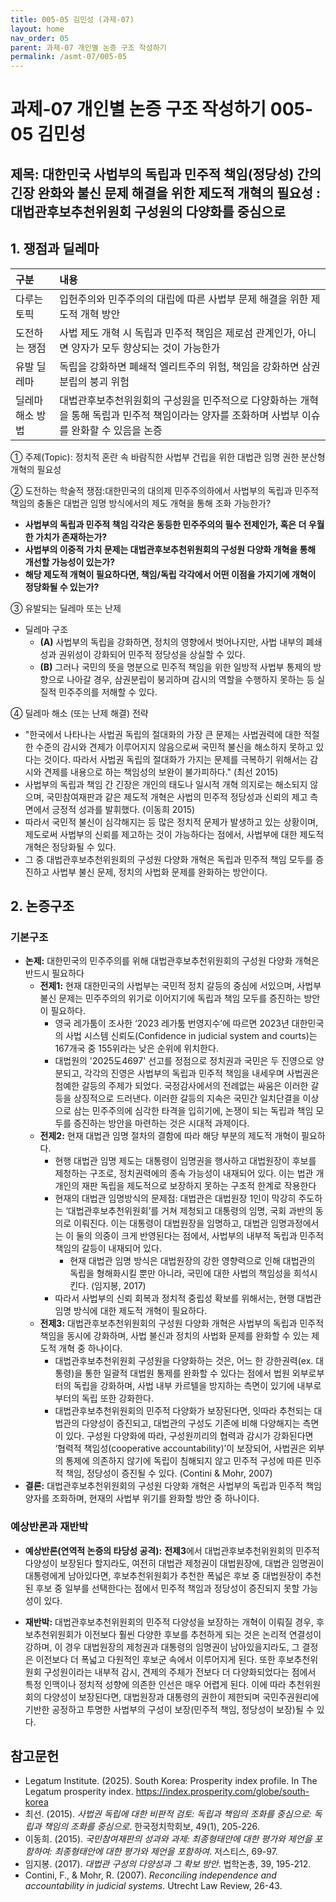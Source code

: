 ```yaml
---
title: 005-05 김민성 (과제-07)
layout: home
nav_order: 05
parent: 과제-07 개인별 논증 구조 작성하기
permalink: /asmt-07/005-05
---
```


# 과제-07 개인별 논증 구조 작성하기 005-05 김민성

## 제목: 대한민국 사법부의 독립과 민주적 책임(정당성) 간의 긴장 완화와 불신 문제 해결을 위한 제도적 개혁의 필요성 : 대법관후보추천위원회 구성원의 다양화를 중심으로 

## 1. 쟁점과 딜레마

| 구분 | 내용 |
|:---|:---|
| 다루는 토픽 | 입헌주의와 민주주의의 대립에 따른 사법부 문제 해결을 위한 제도적 개혁 방안 |
| 도전하는 쟁점 | 사법 제도 개혁 시 독립과 민주적 책임은 제로섬 관계인가, 아니면 양자가 모두 향상되는 것이 가능한가 |
| 유발 딜레마 | 독립을 강화하면 폐쇄적 엘리트주의 위험, 책임을 강화하면  삼권분립의 붕괴 위험 |
| 딜레마 해소 방법 | 대법관후보추천위원회의 구성원을 민주적으로 다양화하는 개혁을 통해 독립과 민주적 책임이라는 양자를 조화하며 사법부 이슈를 완화할 수 있음을 논증 |

① 주제(Topic): 정치적 혼란 속 바람직한 사법부 건립을 위한 대법관 임명 권한 분산형 개혁의 필요성

② 도전하는 학술적 쟁점:대한민국의 대의제 민주주의하에서 사법부의 독립과 민주적 책임의 충돌은 대법관 임명 방식에서의 제도 개혁을 통해 조화 가능한가?

- **사법부의 독립과 민주적 책임 각각은 동등한 민주주의의 필수 전제인가, 혹은 더 우월한 가치가 존재하는가?**  
- **사법부의 이중적 가치 문제는 대법관후보추천위원회의 구성원 다양화 개혁을 통해 개선할 가능성이 있는가?**  
- **해당 제도적 개혁이 필요하다면, 책임/독립 각각에서 어떤 이점을 가지기에 개혁이 정당화될 수 있는가?**

③ 유발되는 딜레마 또는 난제

- 딜레마 구조
  - **(A)** 사법부의 독립을 강화하면, 정치의 영향에서 벗어나지만, 사법 내부의 폐쇄성과 권위성이 강화되어 민주적 정당성을 상실할 수 있다.
  - **(B)** 그러나 국민의 뜻을 명분으로 민주적 책임을 위한 일방적 사법부 통제의 방향으로 나아갈 경우, 삼권분립이 붕괴하며 감시의 역할을 수행하지 못하는 등 실질적 민주주의를 저해할 수 있다.

④ 딜레마 해소 (또는 난제 해결) 전략

- "한국에서 나타나는 사법권 독립의 절대화의 가장 큰 문제는 사법권력에 대한 적절한 수준의 감시와 견제가 이루어지지 않음으로써 국민적 불신을 해소하지 못하고 있다는 것이다. 따라서 사법권 독립의 절대화가 가지는 문제를 극복하기 위해서는 감시와 견제를 내용으로 하는 책임성의 보완이 불가피하다." (최선 2015)
- 사법부의 독립과 책임 간 긴장은 개인의 태도나 일시적 개혁 의지로는 해소되지 않으며, 국민참여재판과 같은 제도적 개혁은 사법의 민주적 정당성과 신뢰의 제고 측면에서 긍정적 성과를 발휘했다. (이동희 2015)
- 따라서 국민적 불신이 심각해지는 등 많은 정치적 문제가 발생하고 있는 상황이며, 제도로써 사법부의 신뢰를 제고하는 것이 가능하다는 점에서, 사법부에 대한 제도적 개혁은 정당화될 수 있다.
- 그 중 대법관후보추천위원회의 구성원 다양화 개혁은 독립과 민주적 책임 모두를 증진하고 사법부 불신 문제, 정치의 사법화 문제를 완화하는 방안이다.

## 2. 논증구조

### 기본구조

- **논제:** 대한민국의 민주주의를 위해 대법관후보추천위원회의 구성원 다양화 개혁은 반드시 필요하다
  - **전제1:** 현재 대한민국의 사법부는 국민적 정치 갈등의 중심에 서있으며, 사법부 불신 문제는 민주주의의 위기로 이어지기에 독립과 책임 모두를 증진하는 방안이 필요하다.
    - 영국 레가툼이 조사한 ‘2023 레가툼 번영지수’에 따르면 2023년 대한민국의 사법 시스템 신뢰도(Confidence in judicial system and courts)는 167개국 중 155위라는 낮은 순위에 위치한다. 
    - 대법원의 '2025도4697' 선고를 정점으로 정치권과 국민은 두 진영으로 양분되고, 각각의 진영은 사법부의 독립과 민주적 책임을 내세우며 사법권은 첨예한 갈등의 주제가 되었다. 국정감사에서의 전례없는 싸움은 이러한 갈등을 상징적으로 드러낸다. 이러한 갈등의 지속은 국민간 일치단결을 이상으로 삼는 민주주의에 심각한 타격을 입히기에, 논쟁이 되는 독립과 책임 모두를 증진하는 방안을 마련하는 것은 시대적 과제이다.
  - **전제2:** 현재 대법관 임명 절차의 결함에 따라 해당 부분의 제도적 개혁이 필요하다.
    - 현행 대법관 임명 제도는 대통령이 임명권을 행사하고 대법원장이 후보를 제청하는 구조로, 정치권력에의 종속 가능성이 내재되어 있다. 이는 법관 개개인의 재판 독립을 제도적으로 보장하지 못하는 구조적 한계로 작용한다    
    - 현재의 대법관 임명방식의 문제점: 대법관은 대법원장 1인이 막강히 주도하는 ‘대법관후보추천위원회’를 거쳐 제청되고 대통령의 임명, 국회 과반의 동의로 이뤄진다. 이는 대통령이 대법원장을 임명하고, 대법관 임명과정에서는 이 둘의 의중이 크게 반영된다는 점에서, 사법부의 내부적 독립과 민주적 책임의 갈등이 내재되어 있다.
      	- 현재 대법관 임명 방식은 대법원장의 강한 영향력으로 인해 대법관의 독립을 형해화시킬 뿐만 아니라, 국민에 대한 사법의 책임성을 희석시킨다. (임지봉, 2017)
    - 따라서 사법부의 신뢰 회복과 정치적 중립성 확보를 위해서는, 현행 대법관 임명 방식에 대한 제도적 개혁이 필요하다.
  - **전제3:** 대법관후보추천위원회의 구성원 다양화 개혁은 사법부의 독립과 민주적 책임을 동시에 강화하며, 사법 불신과 정치의 사법화 문제를 완화할 수 있는 제도적 개혁 중 하나이다.
      - 대법관후보추천위원회 구성원을 다양화하는 것은, 어느 한 강한권력(ex. 대통령)을 통한 일괄적 대법원 통제를 완화할 수 있다는 점에서 법원 외부로부터의 독립을 강화하며, 사법 내부 카르텔을 방지하는 측면이 있기에 내부로부터의 독립 또한 강화한다.
      - 대법관후보추천위원회의 민주적 다양화가 보장된다면, 잇따라 추천되는 대법관의 다양성이 증진되고, 대법관의 구성도 기존에 비해 다양해지는 측면이 있다. 구성원 다양화에 따라, 구성원끼리의 협력과 감시가 강화된다면 ‘협력적 책임성(cooperative accountability)’이 보장되어, 사법권은 외부의 통제에 의존하지 않기에 독립이 침해되지 않고 민주적 구성에 따른 민주적 책임, 정당성이 증진될 수 있다. (Contini & Mohr, 2007)
- **결론:** 대법관후보추천위원회의 구성원 다양화 개혁은 사법부의 독립과 민주적 책임 양자를 조화하며, 현재의 사법부 위기를 완화할 방안 중 하나이다.

### 예상반론과 재반박

- **예상반론(연역적 논증의 타당성 공격):** **전제3**에서 대법관후보추천위원회의 민주적 다양성이 보장된다 할지라도, 여전히 대법관 제청권이 대법원장에, 대법관 임명권이 대통령에게 남아있다면, 후보추천위원회가 추천한 폭넓은 후보 중 대법원장이 추천된 후보 중 일부를 선택한다는 점에서 민주적 책임과 정당성이 증진되지 못할 가능성이 있다.

- **재반박:** 대법관후보추천위원회의 민주적 다양성을 보장하는 개혁이 이뤄질 경우, 후보추천위원회가 이전보다 훨씬 다양한 후보를 추천하게 되는 것은 논리적 연결성이 강하며, 이 경우 대법원장의 제청권과 대통령의 임명권이 남아있을지라도, 그 결정은 이전보다 더 폭넓고 다원적인 후보군 속에서 이루어지게 된다. 또한 후보추천위원회 구성원이라는 내부적 감시, 견제의 주체가 전보다 더 다양화되었다는 점에서 특정 인맥이나 정치적 성향에 의존한 인선은 매우 어렵게 된다. 이에 따라 추천위원회의 다양성이 보장된다면, 대법원장과 대통령의 권한이 제한되며 국민주권원리에 기반한 공정하고 투명한 사법부의 구성이 보장(민주적 책임, 정당성이 보장)될 수 있다.

## 참고문헌
- Legatum Institute. (2025). South Korea: Prosperity index profile. In The Legatum prosperity index. https://index.prosperity.com/globe/south-korea 
- 최선. (2015). *사법권 독립에 대한 비판적 검토: 독립과 책임의 조화를 중심으로: 독립과 책임의 조화를 중심으로*. 한국정치학회보, 49(1), 205-226.
- 이동희. (2015). *국민참여재판의 성과와 과제: 최종형태안에 대한 평가와 제언을 포함하여: 최종형태안에 대한 평가와 제언을 포함하여*. 저스티스, 69-97.
- 임지봉. (2017). *대법관 구성의 다양성과 그 확보 방안*. 법학논총, 39, 195-212.
- Contini, F., & Mohr, R. (2007). *Reconciling independence and accountability in judicial systems*. Utrecht Law Review, 26-43.